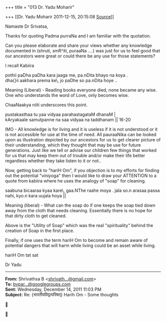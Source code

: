 +++
title = "013 Dr. Yadu Moharir"

+++
[[Dr. Yadu Moharir	2011-12-15, 20:15:08 [Source](https://groups.google.com/g/bvparishat/c/8n6I-GWhXgc)]]



Namaste Dr Srivatsa,

  

Thanks for quoting Padma purraNa and I am familiar with the quotation.

  

Can you please elaborate and share your views whether any knowledge documented in (shruti, smR^iti, puraaNa ....) was just for us to feel good that our ancestors were great or could there be any use for those statements?

  

I recall Kabiira

  

pothii paDha paDha kara jaaga me, pa.nDita bhayo na koya .  
dha{}ii aakhara prema ke\\, jo paDhe so pa.nDita hoye ..  
  
Meaning (Liberal) - Reading books everyone died, none became any wise. One who understands the word of Love, only becomes wise.

  

ChaaNaakya niiti underscores this point.

  

pustakasthaa tu yaa vidyaa parahastagataM dhanaM \|  
kAryakaale samutpanne na saa vidyaa na taddhanam \|\| 16-20  

  

IMO - All knowledge is for living and it is useless if it is not understood or it is not accessible for use at the time of need. All pauraaNika can be looked upon as illustration depicted by our ancestors for us to get clearer picture of their understanding, which they thought that may be use for future generations. Just like we tell or advise our children few things that worked for us that may keep them out of trouble and/or make their life better regardless whether they take listen to it or not..  

  

Now, getting back to "hariH Om", if you objection is to my efforts for finding out the potential "viniyoga" then I would like to draw your ATTENTION to a quote from kabiira where he uses the analogy of "soap" for cleaning.

  

saabuna bicaaraa kyaa kare\\, gaa.NThe raahe moya . jala so.n arasaa passa nahi, kyo.n kara uujala hoya \|\|  

  

Meaning (liberal) - What can the soap do if one keeps the soap tied down away from the cloth that needs cleaning. Essentially there is no hope for that dirty cloth to get cleaned.  

  

Above is the "Utility of Soap" which was the real "spirituality" behind the creation of Soap in the first place.  

  

Finally, if one uses the term hariH Om to become and remain aware of potential dangers that will harm while living could be an asset while living.  

  

hariH Om tat sat

  

Dr Yadu

  

------------------------------------------------------------------------

**From:** Shrivathsa B \<[shrivath...@gmail.com]()\>  
**To:** [bvpar...@googlegroups.com]()  
**Sent:** Wednesday, December 14, 2011 11:03 PM  
**Subject:** Re: {भारतीयविद्वत्परिषत्} Harih Om - Some thoughts  
  





